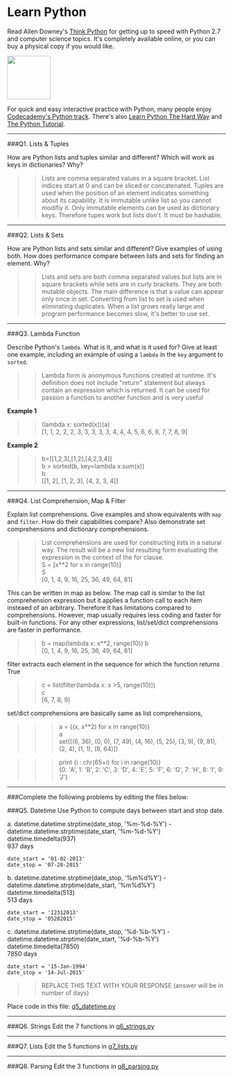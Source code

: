 # Learn Python

Read Allen Downey's [Think Python](http://www.greenteapress.com/thinkpython/) for getting up to speed with Python 2.7 and computer science topics. It's completely available online, or you can buy a physical copy if you would like.

<a href="http://www.greenteapress.com/thinkpython/"><img src="img/think_python.png" style="width: 100px;" target="_blank"></a>

For quick and easy interactive practice with Python, many people enjoy [Codecademy's Python track](http://www.codecademy.com/en/tracks/python). There's also [Learn Python The Hard Way](http://learnpythonthehardway.org/book/) and [The Python Tutorial](https://docs.python.org/2/tutorial/).

---

###Q1. Lists &amp; Tuples

How are Python lists and tuples similar and different? Which will work as keys in dictionaries? Why?

>> Lists are comma separated values in a square bracket. List indices start at 0 and can be sliced or concatenated. 
>> Tuples are used when the position of an element indicates something about its capability. It is immutable unlike list so you cannot modifiy it. 
>> Only immutable elements can be used as dictionary keys. Therefore tupes work but lists don't. It must be hashable.

---

###Q2. Lists &amp; Sets

How are Python lists and sets similar and different? Give examples of using both. How does performance compare between lists and sets for finding an element. Why?

>> Lists and sets are both comma separated values but lists are in square brackets while sets are in curly brackets. They are both mutable objects. The main difference is that a value can appear only once in set. Converting from list to set is used when eliminating duplicates. When a list grows really large and program performance becomes slow, it's better to use set. 

---

###Q3. Lambda Function

Describe Python's `lambda`. What is it, and what is it used for? Give at least one example, including an example of using a `lambda` in the `key` argument to `sorted`.

>> Lambda form is anonymous functions created at runtime. It's definition does not include "return" statement but always contain an expression which is returned. It can be used for passion a function to another function and is very useful

<b>Example 1</b> <br>
>> (lambda x: sorted(x))(a) <br>
[1, 1, 2, 2, 2, 3, 3, 3, 3, 3, 4, 4, 4, 5, 6, 6, 6, 7, 7, 8, 9]

<b>Example 2</b> <br>
>> b=[[1,2,3],[1,2],[4,2,3,4]] <br>
>> b = sorted(b, key=lambda x:sum(x)) <br>
>> b <br>
>> [[1, 2], [1, 2, 3], [4, 2, 3, 4]] <br>

---

###Q4. List Comprehension, Map &amp; Filter

Explain list comprehensions. Give examples and show equivalents with `map` and `filter`. How do their capabilities compare? Also demonstrate set comprehensions and dictionary comprehensions.

>> List comprehensions are used for constructing lists in a natural way. The result will be a new list resulting form evaluating the expression in the context of the for clause. <br>
>> S = [x**2 for x in range(10)] <br>
>> S <br>
[0, 1, 4, 9, 16, 25, 36, 49, 64, 81] <br>

This can be written in map as below. The map call is similar to the list comprehension expression but it applies a function call to each item insteaed of an arbitrary. Therefore it has limitations compared to comprehensions. However, map usually requires less coding and faster for built-in functions. For any other expressions, list/set/dict comprehensions are faster in performance. <br>
>> b = map(lambda x: x**2, range(10))
>> b <br>
[0, 1, 4, 9, 16, 25, 36, 49, 64, 81]

filter extracts each element in the sequence for which the function returns True
>> c = list(filter(lambda x: x >5, range(10))) <br>
>> c <br>
[6, 7, 8, 9]


set/dict comprehensions are basically same as list comprehensions,

>>> a = {(x, x**2) for x in range(10)} <br>
>>> a <br>
set([(6, 36), (0, 0), (7, 49), (4, 16), (5, 25), (3, 9), (9, 81), (2, 4), (1, 1), (8, 64)])

>>> print {i : chr(65+i) for i in range(10)} <br>
{0: 'A', 1: 'B', 2: 'C', 3: 'D', 4: 'E', 5: 'F', 6: 'G', 7: 'H', 8: 'I', 9: 'J'}

---

###Complete the following problems by editing the files below:

###Q5. Datetime
Use Python to compute days between start and stop date.   

>>
a.  datetime.datetime.strptime(date_stop, '%m-%d-%Y') - datetime.datetime.strptime(date_start, '%m-%d-%Y')  <br>
datetime.timedelta(937) <br>
937 days <br>
```
date_start = '01-02-2013'    
date_stop = '07-28-2015'
```
>>
b.  datetime.datetime.strptime(date_stop, '%m%d%Y') - datetime.datetime.strptime(date_start, '%m%d%Y') <br>
datetime.timedelta(513) <br>
513 days <br>
```
date_start = '12312013'  
date_stop = '05282015'  
```

>> 
c.  datetime.datetime.strptime(date_stop, '%d-%b-%Y') - datetime.datetime.strptime(date_start, '%d-%b-%Y') <br>
datetime.timedelta(7850) <br>
7850 days <br>
```
date_start = '15-Jan-1994'      
date_stop = '14-Jul-2015'  
```

>> REPLACE THIS TEXT WITH YOUR RESPONSE  (answer will be in number of days)

Place code in this file: [q5_datetime.py](python/q5_datetime.py)

---

###Q6. Strings
Edit the 7 functions in [q6_strings.py](python/q6_strings.py)

---

###Q7. Lists
Edit the 5 functions in [q7_lists.py](python/q7_lists.py)

---

###Q8. Parsing
Edit the 3 functions in [q8_parsing.py](python/q8_parsing.py)





